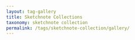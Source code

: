 ```yaml
---
layout: tag-gallery
title: Sketchnote Collections
taxonomy: sketchnote collection
permalink: /tags/sketchnote-collection/gallery/
---
```

